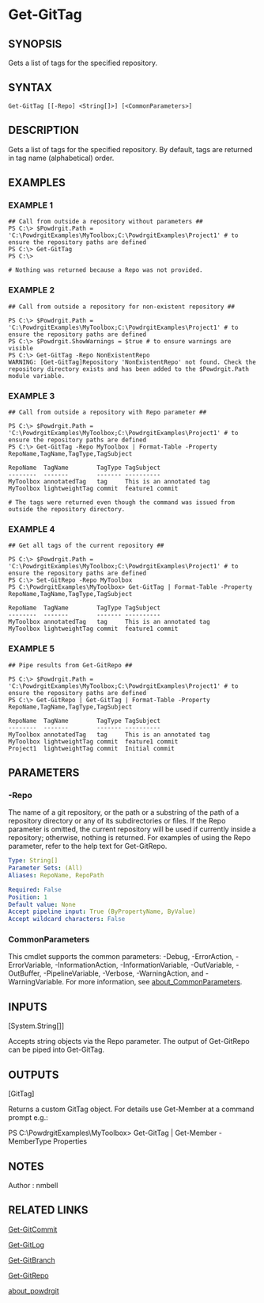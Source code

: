 # Get-GitTag

## SYNOPSIS
Gets a list of tags for the specified repository.

## SYNTAX

```
Get-GitTag [[-Repo] <String[]>] [<CommonParameters>]
```

## DESCRIPTION
Gets a list of tags for the specified repository.
By default, tags are returned in tag name (alphabetical) order.

## EXAMPLES

### EXAMPLE 1
```
## Call from outside a repository without parameters ##
PS C:\> $Powdrgit.Path = 'C:\PowdrgitExamples\MyToolbox;C:\PowdrgitExamples\Project1' # to ensure the repository paths are defined
PS C:\> Get-GitTag
PS C:\>

# Nothing was returned because a Repo was not provided.
```

### EXAMPLE 2
```
## Call from outside a repository for non-existent repository ##

PS C:\> $Powdrgit.Path = 'C:\PowdrgitExamples\MyToolbox;C:\PowdrgitExamples\Project1' # to ensure the repository paths are defined
PS C:\> $Powdrgit.ShowWarnings = $true # to ensure warnings are visible
PS C:\> Get-GitTag -Repo NonExistentRepo
WARNING: [Get-GitTag]Repository 'NonExistentRepo' not found. Check the repository directory exists and has been added to the $Powdrgit.Path module variable.
```

### EXAMPLE 3
```
## Call from outside a repository with Repo parameter ##

PS C:\> $Powdrgit.Path = 'C:\PowdrgitExamples\MyToolbox;C:\PowdrgitExamples\Project1' # to ensure the repository paths are defined
PS C:\> Get-GitTag -Repo MyToolbox | Format-Table -Property RepoName,TagName,TagType,TagSubject

RepoName  TagName        TagType TagSubject
--------  -------        ------- ----------
MyToolbox annotatedTag   tag     This is an annotated tag
MyToolbox lightweightTag commit  feature1 commit

# The tags were returned even though the command was issued from outside the repository directory.
```

### EXAMPLE 4
```
## Get all tags of the current repository ##

PS C:\> $Powdrgit.Path = 'C:\PowdrgitExamples\MyToolbox;C:\PowdrgitExamples\Project1' # to ensure the repository paths are defined
PS C:\> Set-GitRepo -Repo MyToolbox
PS C:\PowdrgitExamples\MyToolbox> Get-GitTag | Format-Table -Property RepoName,TagName,TagType,TagSubject

RepoName  TagName        TagType TagSubject
--------  -------        ------- ----------
MyToolbox annotatedTag   tag     This is an annotated tag
MyToolbox lightweightTag commit  feature1 commit
```

### EXAMPLE 5
```
## Pipe results from Get-GitRepo ##

PS C:\> $Powdrgit.Path = 'C:\PowdrgitExamples\MyToolbox;C:\PowdrgitExamples\Project1' # to ensure the repository paths are defined
PS C:\> Get-GitRepo | Get-GitTag | Format-Table -Property RepoName,TagName,TagType,TagSubject

RepoName  TagName        TagType TagSubject
--------  -------        ------- ----------
MyToolbox annotatedTag   tag     This is an annotated tag
MyToolbox lightweightTag commit  feature1 commit
Project1  lightweightTag commit  Initial commit
```

## PARAMETERS

### -Repo
The name of a git repository, or the path or a substring of the path of a repository directory or any of its subdirectories or files.
If the Repo parameter is omitted, the current repository will be used if currently inside a repository; otherwise, nothing is returned.
For examples of using the Repo parameter, refer to the help text for Get-GitRepo.

```yaml
Type: String[]
Parameter Sets: (All)
Aliases: RepoName, RepoPath

Required: False
Position: 1
Default value: None
Accept pipeline input: True (ByPropertyName, ByValue)
Accept wildcard characters: False
```

### CommonParameters
This cmdlet supports the common parameters: -Debug, -ErrorAction, -ErrorVariable, -InformationAction, -InformationVariable, -OutVariable, -OutBuffer, -PipelineVariable, -Verbose, -WarningAction, and -WarningVariable. For more information, see [about_CommonParameters](http://go.microsoft.com/fwlink/?LinkID=113216).

## INPUTS

[System.String[]]

Accepts string objects via the Repo parameter. The output of Get-GitRepo can be piped into Get-GitTag.

## OUTPUTS

[GitTag]

Returns a custom GitTag object. For details use Get-Member at a command prompt e.g.:

PS C:\PowdrgitExamples\MyToolbox> Get-GitTag | Get-Member -MemberType Properties

## NOTES
Author : nmbell

## RELATED LINKS

[Get-GitCommit](Get-GitCommit.md)

[Get-GitLog](Get-GitLog.md)

[Get-GitBranch](Get-GitBranch.md)

[Get-GitRepo](Get-GitRepo.md)

[about_powdrgit](about_powdrgit.md)



